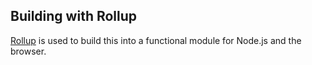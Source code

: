 ## Building with Rollup

[Rollup](https://github.com/rollup/rollup/wiki/pkg.module) is
used to build this into a functional module for Node.js and the
browser.
